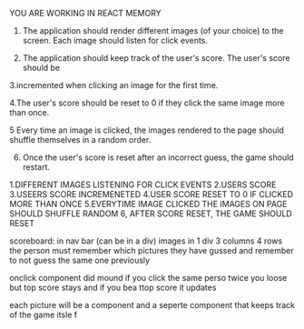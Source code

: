 YOU ARE WORKING IN REACT MEMORY 


1. The application should render different images (of your choice) to the screen. Each image should listen for click events.

2. The application should keep track of the user's score. The user's score should be 

3.incremented when clicking an image for the first time. 

4.The user's score should be reset to 0 if they click the same image more than once.

5 Every time an image is clicked, the images rendered to the page should shuffle themselves in a random order.

6. Once the user's score is reset after an incorrect guess, the game should restart.


1.DIFFERENT IMAGES LISTENING FOR CLICK EVENTS
2.USERS SCORE 
3.USEERS SCORE INCREMENETED
4.USER SCORE RESET TO 0 IF CLICKED MORE THAN ONCE
5.EVERYTIME IMAGE CLICKED THE IMAGES ON PAGE SHOULD SHUFFLE RANDOM
6, AFTER SCORE RESET, THE GAME SHOULD RESET 


scoreboard: in nav bar (can be in a div)
images in 1 div 3 columns 4 rows 
the person must remember which pictures they have gussed and remember to not guess the same one previously 

onclick 
component did mound
if you click the same perso twice you loose but top score stays and if you bea ttop score it updates 

each picture will be a component
and a seperte component that keeps track of the game itsle f